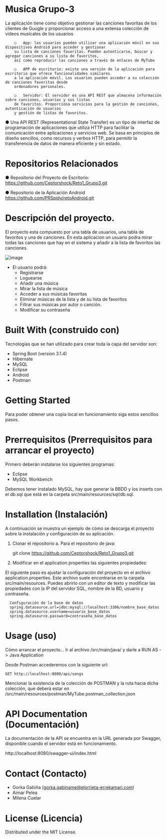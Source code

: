 # Musica Grupo-3

La aplicación tiene como objetivo gestionar las canciones favoritas de los clientes de Guugle y proporcionar acceso a una extensa colección de vídeos musicales de los usuarios

        ○	App: los usuarios pueden utilizar una aplicación móvil en sus dispositivos Android para acceder y gestionar
        su lista de canciones favoritas. Pueden autenticarse, buscar y agregar canciones a su lista de favoritos,
        así como reproducir las canciones a través de enlaces de MyTube
        
        ○	APP de escritorio: existe una versión de la aplicación para escritorio que ofrece funcionalidades similares
        a la aplicación móvil. Los usuarios pueden acceder a su colección de canciones favoritas desde
        ordenadores personales.
        
        ○	Servidor: El servidor es una API REST que almacena información sobre canciones, usuarios y sus listas
        de favoritos. Proporciona servicios para la gestión de canciones, autenticación de usuarios
        y gestión de listas de favoritos.


●	Una API REST (Representational State Transfer) es un tipo de interfaz de programación de aplicaciones que utiliza HTTP para facilitar la comunicación entre aplicaciones y servicios web. Se basa en principios de diseño sencillos, como recursos y verbos HTTP, para permitir la transferencia de datos de manera eficiente y sin estado.

# Repositorios Relacionados

●	Repositorio del Proyecto de Escritorio: 
https://github.com/Ceptorshock/Reto1_Grupo3.git

●	Repositorio de la Aplicación Android 
https://github.com/PRSpidy/retoAndroid.git

# Descripción del proyecto.

El proyecto esta compuesto por una tabla de usuarios, una tabla de favoritos y una de canciones. En esta aplicacion un usuario podra mirar todas las canciones que hay en el sistema y añadir a la lista de favoritos las canciones.

 
![image](https://github.com/Ceptorshock/Reto1_Grupo3/assets/145370272/fd9693c2-1e69-4ea2-b47d-5157503f9edc)




-	El usuario podrá:
    -	Registrarse
    -	Loguearse
    -	Añadir una música
    -	Mirar la lista de música
    -	Acceder a sus músicas favoritas
    -	Eliminar músicas de la lista y de su lista de favoritos
    -	Filtrar sus músicas por autor o canción.
    -	Modificar su contraseña

# Built With (construido con)

Tecnologías que se han utilizado para crear toda la capa del servidor son:
-	Spring Boot (version 3.1.4)
-	Hibernate
-	MySQL
-	Eclipse
-	Android
-	Postman

# Getting Started
Para poder obtener una copia local en funcionamiento siga estos sencillos pasos.


# Prerrequisitos (Prerrequisitos para arrancar el proyecto)
Primero deberán instalarse los siguientes programas:
-	Eclipse
-	MySQL Workbench

Debemos tener instalado MySQL, hay que generar la BBDD y los inserts con el db.sql que está en la carpeta src/main/resources/sql/db.sql.


# Installation (Instalación)
A continuación se muestra un ejemplo de cómo se descarga el proyecto sobre la instalación y configuración de su aplicación.

1.	Clonar el repositorio 
a.	Para el repositorio de java:

    git clone https://github.com/Ceptorshock/Reto1_Grupo3.git



2.	Modificar en el application.properties las siguientes propiedades:

   El siguiente paso es ajustar la configuración del proyecto en el archivo application.properties. Este archivo suele encontrarse en la carpeta src/main/resources. Puedes abrirlo con un editor de texto y modificar las propiedades con la IP del servidor SQL, nombre de la BD, usuario y contraseña.
   
      Configuración de la base de datos
      spring.datasource.url=jdbc:mysql://localhost:3306/nombre_base_datos
      spring.datasource.username=usuario_base_datos
      spring.datasource.password=contraseña_base_datos



# Usage (uso)
Cómo arrancar el proyecto… Ir al archivo /src/main/java/  y darle a RUN AS -> Java Application

Desde Postman accederemos con la siguiente url:

	GET http://localhost:8080/api/songs

Mencionar la existencia de la colección de POSTMAN y la ruta hacia dicha colección, que deberá estar en /src/main/resources/postman/MyTube.postman_collection.json




# API Documentation (Documentación)
La documentación de la API se encuentra en la URL generada por Swagger, disponible cuando el servidor está en funcionamiento.


http://localhost:8080/swagger-ui/index.html

# Contact (Contacto)
-	Gorka Gabiña (gorka.gabiname@elorrieta-errekamari.com)
-	Aimar Pelea
-	Milena Cuelar

# License (Licencia)
Distributed under the MIT License.


